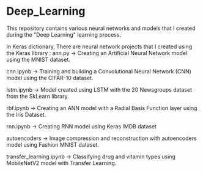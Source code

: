 # Deep_Learning
This repository contains various neural networks and models that I created during the "Deep Learning" learning process.

In Keras dictionary, There are neural network projects that I created using the Keras library :
  ann.py -> Creating an Artificial Neural Network model using the MNIST dataset.
  
  cnn.ipynb -> Training and building a Convolutional Neural Network (CNN) model using the CIFAR-10 dataset.
  
  lstm.ipynb -> Model created using LSTM with the 20 Newsgroups dataset from the SkLearn library.
  
  rbf.ipynb -> Creating an ANN model with a Radial Basis Function layer using the Iris Dataset.
  
  rnn.ipynb -> Creating RNN model using Keras IMDB dataset
  
  autoencoders -> Image compression and reconstruction with autoencoders model using Fashion MNIST dataset.
  
  transfer_learning.ipynb -> Classifying drug and vitamin types using MobileNetV2 model with Transfer Learning.
  



